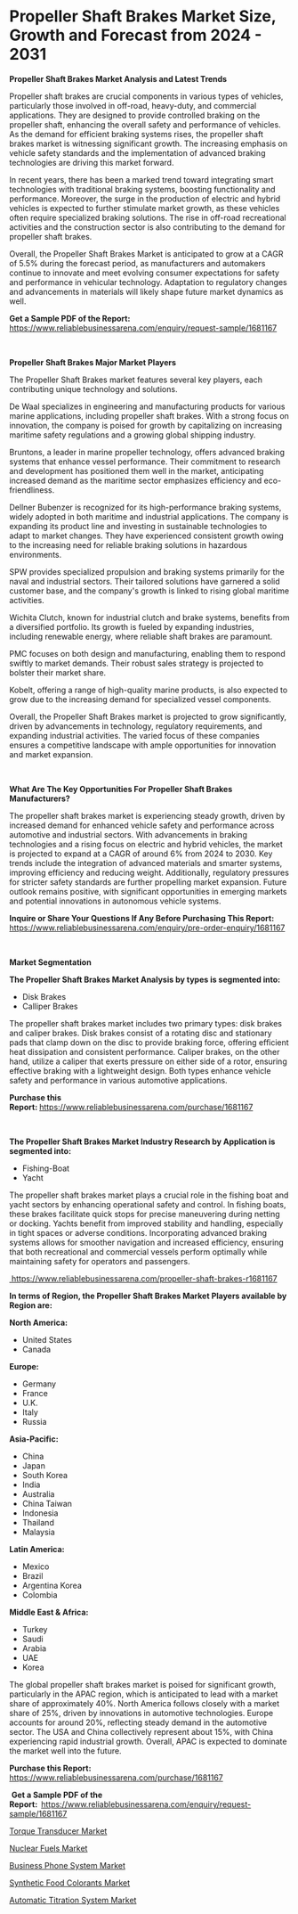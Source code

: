 <p><h1>Propeller Shaft Brakes Market Size, Growth and Forecast from 2024 - 2031</h1></p><p><strong>Propeller Shaft Brakes Market Analysis and Latest Trends</strong></p>
<p><p>Propeller shaft brakes are crucial components in various types of vehicles, particularly those involved in off-road, heavy-duty, and commercial applications. They are designed to provide controlled braking on the propeller shaft, enhancing the overall safety and performance of vehicles. As the demand for efficient braking systems rises, the propeller shaft brakes market is witnessing significant growth. The increasing emphasis on vehicle safety standards and the implementation of advanced braking technologies are driving this market forward.</p><p>In recent years, there has been a marked trend toward integrating smart technologies with traditional braking systems, boosting functionality and performance. Moreover, the surge in the production of electric and hybrid vehicles is expected to further stimulate market growth, as these vehicles often require specialized braking solutions. The rise in off-road recreational activities and the construction sector is also contributing to the demand for propeller shaft brakes.</p><p>Overall, the Propeller Shaft Brakes Market is anticipated to grow at a CAGR of 5.5% during the forecast period, as manufacturers and automakers continue to innovate and meet evolving consumer expectations for safety and performance in vehicular technology. Adaptation to regulatory changes and advancements in materials will likely shape future market dynamics as well.</p></p>
<p><strong>Get a Sample PDF of the Report:&nbsp;</strong> <a href="https://www.reliablebusinessarena.com/enquiry/request-sample/1681167?utm_campaign=1420&utm_medium=2&utm_source=Github&utm_content=ia&utm_term=16122024&utm_id=propeller-shaft-brakes">https://www.reliablebusinessarena.com/enquiry/request-sample/1681167</a></p>
<p>&nbsp;</p>
<p><strong>Propeller Shaft Brakes Major Market Players</strong></p>
<p><p>The Propeller Shaft Brakes market features several key players, each contributing unique technology and solutions. </p><p>De Waal specializes in engineering and manufacturing products for various marine applications, including propeller shaft brakes. With a strong focus on innovation, the company is poised for growth by capitalizing on increasing maritime safety regulations and a growing global shipping industry.</p><p>Bruntons, a leader in marine propeller technology, offers advanced braking systems that enhance vessel performance. Their commitment to research and development has positioned them well in the market, anticipating increased demand as the maritime sector emphasizes efficiency and eco-friendliness.</p><p>Dellner Bubenzer is recognized for its high-performance braking systems, widely adopted in both maritime and industrial applications. The company is expanding its product line and investing in sustainable technologies to adapt to market changes. They have experienced consistent growth owing to the increasing need for reliable braking solutions in hazardous environments.</p><p>SPW provides specialized propulsion and braking systems primarily for the naval and industrial sectors. Their tailored solutions have garnered a solid customer base, and the company's growth is linked to rising global maritime activities.</p><p>Wichita Clutch, known for industrial clutch and brake systems, benefits from a diversified portfolio. Its growth is fueled by expanding industries, including renewable energy, where reliable shaft brakes are paramount.</p><p>PMC focuses on both design and manufacturing, enabling them to respond swiftly to market demands. Their robust sales strategy is projected to bolster their market share.</p><p>Kobelt, offering a range of high-quality marine products, is also expected to grow due to the increasing demand for specialized vessel components.</p><p>Overall, the Propeller Shaft Brakes market is projected to grow significantly, driven by advancements in technology, regulatory requirements, and expanding industrial activities. The varied focus of these companies ensures a competitive landscape with ample opportunities for innovation and market expansion.</p></p>
<p>&nbsp;</p>
<p><strong>What Are The Key Opportunities For Propeller Shaft Brakes Manufacturers?</strong></p>
<p><p>The propeller shaft brakes market is experiencing steady growth, driven by increased demand for enhanced vehicle safety and performance across automotive and industrial sectors. With advancements in braking technologies and a rising focus on electric and hybrid vehicles, the market is projected to expand at a CAGR of around 6% from 2024 to 2030. Key trends include the integration of advanced materials and smarter systems, improving efficiency and reducing weight. Additionally, regulatory pressures for stricter safety standards are further propelling market expansion. Future outlook remains positive, with significant opportunities in emerging markets and potential innovations in autonomous vehicle systems.</p></p>
<p><strong>Inquire or Share Your Questions If Any Before Purchasing This Report:</strong> <a href="https://www.reliablebusinessarena.com/enquiry/pre-order-enquiry/1681167?utm_campaign=1420&utm_medium=2&utm_source=Github&utm_content=ia&utm_term=16122024&utm_id=propeller-shaft-brakes">https://www.reliablebusinessarena.com/enquiry/pre-order-enquiry/1681167</a></p>
<p>&nbsp;</p>
<p><strong>Market Segmentation</strong></p>
<p><strong>The Propeller Shaft Brakes Market Analysis by types is segmented into:</strong></p>
<p><ul><li>Disk Brakes</li><li>Calliper Brakes</li></ul></p>
<p><p>The propeller shaft brakes market includes two primary types: disk brakes and caliper brakes. Disk brakes consist of a rotating disc and stationary pads that clamp down on the disc to provide braking force, offering efficient heat dissipation and consistent performance. Caliper brakes, on the other hand, utilize a caliper that exerts pressure on either side of a rotor, ensuring effective braking with a lightweight design. Both types enhance vehicle safety and performance in various automotive applications.</p></p>
<p><strong>Purchase this Report:&nbsp;</strong><a href="https://www.reliablebusinessarena.com/purchase/1681167?utm_campaign=1420&utm_medium=2&utm_source=Github&utm_content=ia&utm_term=16122024&utm_id=propeller-shaft-brakes">https://www.reliablebusinessarena.com/purchase/1681167</a></p>
<p>&nbsp;</p>
<p><strong>The Propeller Shaft Brakes Market Industry Research by Application is segmented into:</strong></p>
<p><ul><li>Fishing-Boat</li><li>Yacht</li></ul></p>
<p><p>The propeller shaft brakes market plays a crucial role in the fishing boat and yacht sectors by enhancing operational safety and control. In fishing boats, these brakes facilitate quick stops for precise maneuvering during netting or docking. Yachts benefit from improved stability and handling, especially in tight spaces or adverse conditions. Incorporating advanced braking systems allows for smoother navigation and increased efficiency, ensuring that both recreational and commercial vessels perform optimally while maintaining safety for operators and passengers.</p></p>
<p><a href="https://www.reliablebusinessarena.com/propeller-shaft-brakes-r1681167?utm_campaign=1420&utm_medium=2&utm_source=Github&utm_content=ia&utm_term=16122024&utm_id=propeller-shaft-brakes">&nbsp;https://www.reliablebusinessarena.com/propeller-shaft-brakes-r1681167</a></p>
<p><strong>In terms of Region, the Propeller Shaft Brakes Market Players available by Region are:</strong></p>
<p>
    <p> <strong> North America: </strong>
        <ul>
            <li>United States</li>
            <li>Canada</li>
        </ul>
        </p> 
    <p> <strong> Europe: </strong>
        <ul>
            <li>Germany</li>
            <li>France</li>
            <li>U.K.</li>
            <li>Italy</li>
            <li>Russia</li>
        </ul>
        </p> 
    <p> <strong> Asia-Pacific: </strong>
        <ul>
            <li>China</li>
            <li>Japan</li>
            <li>South Korea</li>
            <li>India</li>
            <li>Australia</li>
            <li>China Taiwan</li>
            <li>Indonesia</li>
            <li>Thailand</li>
            <li>Malaysia</li>
        </ul>
        </p> 
    <p> <strong> Latin America: </strong>
        <ul>
            <li>Mexico</li>
            <li>Brazil</li>
            <li>Argentina Korea</li>
            <li>Colombia</li>
        </ul>
        </p> 
    <p> <strong> Middle East & Africa: </strong>
        <ul>
            <li>Turkey</li>
            <li>Saudi</li>
            <li>Arabia</li>
            <li>UAE</li>
            <li>Korea</li>
        </ul>
    </p>
    </p>
<p><p>The global propeller shaft brakes market is poised for significant growth, particularly in the APAC region, which is anticipated to lead with a market share of approximately 40%. North America follows closely with a market share of 25%, driven by innovations in automotive technologies. Europe accounts for around 20%, reflecting steady demand in the automotive sector. The USA and China collectively represent about 15%, with China experiencing rapid industrial growth. Overall, APAC is expected to dominate the market well into the future.</p></p>
<p><strong>Purchase this Report: </strong><a href="https://www.reliablebusinessarena.com/purchase/1681167?utm_campaign=1420&utm_medium=2&utm_source=Github&utm_content=ia&utm_term=16122024&utm_id=propeller-shaft-brakes">https://www.reliablebusinessarena.com/purchase/1681167</a></p>
<p>&nbsp;<strong>Get a Sample PDF of the Report:&nbsp;&nbsp;</strong><a href="https://www.reliablebusinessarena.com/enquiry/request-sample/1681167?utm_campaign=1420&utm_medium=2&utm_source=Github&utm_content=ia&utm_term=16122024&utm_id=propeller-shaft-brakes">https://www.reliablebusinessarena.com/enquiry/request-sample/1681167</a></p>
<p><strong></strong></p>
<p><p><a href="https://www.linkedin.com/pulse/torque-transducer-market-analysis-report-focuses-its-growth-qrbze?utm_campaign=1420&utm_medium=2&utm_source=Github&utm_content=ia&utm_term=16122024&utm_id=propeller-shaft-brakes">Torque Transducer Market</a></p><p><a href="https://www.linkedin.com/pulse/analyzing-nuclear-fuels-markets-size-share-revenue-9htnf?utm_campaign=1420&utm_medium=2&utm_source=Github&utm_content=ia&utm_term=16122024&utm_id=propeller-shaft-brakes">Nuclear Fuels Market</a></p><p><a href="https://www.linkedin.com/pulse/business-phone-system-market-growth-outlook-from-2024-2031-projecting-yegte?utm_campaign=1420&utm_medium=2&utm_source=Github&utm_content=ia&utm_term=16122024&utm_id=propeller-shaft-brakes">Business Phone System Market</a></p><p><a href="https://github.com/castoriffic/Market-Research-Report-List-5/blob/main/synthetic-food-colorants-market.md?utm_campaign=1420&utm_medium=2&utm_source=Github&utm_content=ia&utm_term=16122024&utm_id=propeller-shaft-brakes">Synthetic Food Colorants Market</a></p><p><a href="https://www.linkedin.com/pulse/automatic-titration-system-market-forecast-2024-2031-gllkf?utm_campaign=1420&utm_medium=2&utm_source=Github&utm_content=ia&utm_term=16122024&utm_id=propeller-shaft-brakes">Automatic Titration System Market</a></p></p>